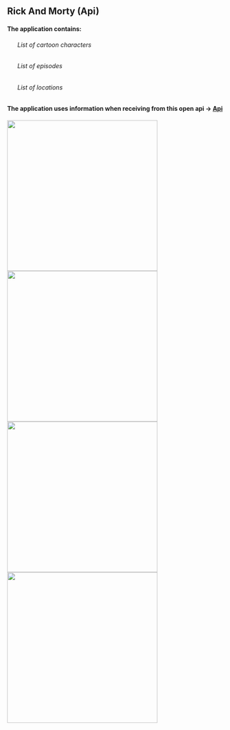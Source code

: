 <h2> Rick And Morty (Api) </h2>

<h4>The application contains:</h4>
<ul>
  <h6>List of cartoon characters</h6>
  <h6>List of episodes</h6>
  <h6>List of locations</h6>
</ul> 

<h4>The application uses information when receiving from this open api -> <a href="https://rickandmortyapi.com/">Api</a> </h4>

<p>
  <image src="https://github.com/CptNeckman/RickAndMortyApi/blob/master/rick4.jpg" weight="200" height="350"/>
  <image src="https://github.com/CptNeckman/RickAndMortyApi/blob/master/rick3.jpg" weight="200" height="350"/>
  <image src="https://github.com/CptNeckman/RickAndMortyApi/blob/master/rick1.jpg" weight="200" height="350"/>
  <image src="https://github.com/CptNeckman/RickAndMortyApi/blob/master/rick2.jpg" weight="200" height="350"/>
</p>
